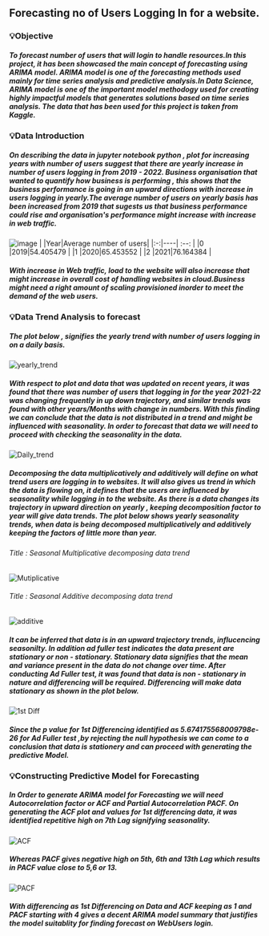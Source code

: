 ## Forecasting no of Users Logging In for a website.
### 💡Objective
##### To forecast number of users that will login to handle resources.In this project, it has been showcased the main concept of forecasting using ARIMA model. ARIMA model is one of the forecasting methods used mainly for time series analysis and predictive analysis.In Data Science, ARIMA model is one of the important model methodogy used for creating highly impactful models that generates solutions based on time series analysis. The data that has been used for this project is taken from Kaggle.
###  💡Data Introduction
##### On describing the data in jupyter notebook python , plot for increasing years with number of users suggest that there are yearly increase in number of users logging in from 2019 - 2022. Business organisation that wanted to quantify how business is performing , this shows that the business performance is going in an upward directions with increase in users logging in yearly.The average number of users on yearly basis has been increased from 2019 that sugests us that business performance could rise and organisation's performance might increase with increase in web traffic.
![image](https://github.com/user-attachments/assets/6e32df6e-9ccc-48b9-a85a-f090ec76d687)
|  |Year|Average number of users|
|:-:|----|        :--:            |
|0  |2019|54.405479               |
|1  |2020|65.453552               |
|2  |2021|76.164384               |
##### With increase in Web traffic, load to the website will also increase that might increase in overall cost of handling websites in cloud.Business might need a right amount of scaling provisioned inorder to meet the demand of the web users.

###  💡Data Trend Analysis to forecast
##### The plot below , signifies the yearly trend with number of users logging in on a daily basis.
![yearly_trend](https://github.com/user-attachments/assets/a0b53a05-a203-4baa-adcf-8ce210adc26b)
##### With respect to plot and data that was updated on recent years, it was found that there was number of users that logging in for the year 2021-22 was changing frequently in up down trajectory, and similar trends was found with other years/Months with change in numbers. With this finding we can conclude that the data is not distributed in a trend and might be influenced with seasonality. In order to forecast that data we will need to proceed with checking the seasonality in the data.
![Daily_trend](https://github.com/user-attachments/assets/3584eac9-9b13-48bd-8e26-31b588d5559d)
##### Decomposing the data multiplicatively and additively will define on what trend users are logging in to websites. It will also gives us trend in which the data is flowing on, it defines that the users are influenced by seasonality while logging in to the website. As there is a data changes its trajectory in upward direction on yearly , keeping decomposition factor to year will give data trends. The plot below shows yearly seasonality trends, when data is being decomposed multiplicatively and additively keeping the factors of little more than year.
###### Title : Seasonal Multiplicative decomposing data trend
![Mutiplicative](https://github.com/user-attachments/assets/28a50f94-790d-4bba-aaab-2c3bc428b5a5)

###### Title : Seasonal Additive decomposing data trend
![additive](https://github.com/user-attachments/assets/97970d23-3902-471d-a8c1-7a496ed33dc5)

##### It can be inferred that data is in an upward trajectory trends, influcencing seasonilty. In addition ad fuller test indicates the data present are stationary or non - stationary. Stationary data signifies that the mean and variance present in the data do not change over time. After conducting Ad Fuller test, it was found that data is non - stationary in nature and differencing will be required. Differencing will make data stationary as shown in the plot below.
![1st Diff](https://github.com/user-attachments/assets/5256bbae-e85a-4360-a48e-ce15f6a8b5ad)
##### Since the p value for 1st Differencing identified as 5.674175568009798e-26  for Ad Fuller test ,by rejecting the null hypothesis we can come to a conclusion that data is stationery and can proceed with generating the predictive Model.

###  💡Constructing Predictive Model for Forecasting
##### In Order to generate ARIMA model for Forecasting we will need Autocorrelation factor or ACF and Partial Autocorrelation PACF. On generating the ACF plot and values for 1st differencing data, it was identified repetitive high on 7th Lag signifying seasonality.
![ACF](https://github.com/user-attachments/assets/acb8207d-c71b-4a7a-8f06-5ae5f9d0a220)
##### Whereas PACF gives negative high on 5th, 6th and 13th Lag which results in PACF value close to 5,6 or 13.
![PACF](https://github.com/user-attachments/assets/6bb451fd-7266-4c3f-bfb7-bdd9cc793cc8)
##### With differencing as 1st Differencing on Data and ACF keeping as 1 and PACF starting with 4 gives a decent ARIMA model summary that justifies the model suitablity for finding forecast on WebUsers login.
